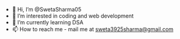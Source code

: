 - 👋 Hi, I’m @SwetaSharma05
- 👀 I’m interested in coding and web development
- 🌱 I’m currently learning DSA
- 📫 How to reach me - mail me at sweta3925sharma@gmail.com


<!---
SwetaSharma05/SwetaSharma05 is a ✨ special ✨ repository because its `README.md` (this file) appears on your GitHub profile.
You can click the Preview link to take a look at your changes.
--->
